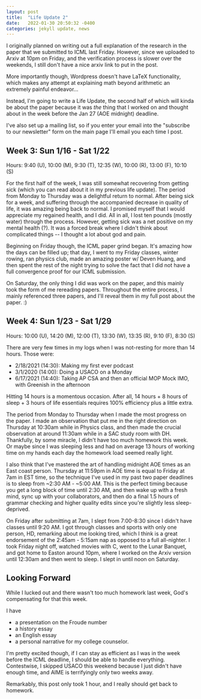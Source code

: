 ```yaml
---
layout: post
title:  "Life Update 2"
date:   2022-01-30 20:50:32 -0400
categories: jekyll update, news
---
```

I originally planned on writing out a full explanation of the research in the paper that we submitted to ICML last Friday. However, since we uploaded to Arxiv at 10pm on Friday, and the verification process is slower over the weekends, I still don't have a nice arxiv link to put in the post. 

More importantly though, Wordpress doesn't have LaTeX functionality, which makes any attempt at explaining math beyond arithmetic an extremely painful endeavor...

Instead, I'm going to write a Life Update, the second half of which will kinda be about the paper because it was *the* thing that I worked on and thought about in the week before the Jan 27 (AOE midnight) deadline.

I've also set up a mailing list, so if you enter your email into the "subscribe to our newsletter" form on the main page I'll email you each time I post. 

## Week 3: Sun 1/16 - Sat 1/22
Hours: 9:40 (U), 10:00 (M), 9:30 (T), 12:35 (W), 10:00 (R), 13:00 (F), 10:10 (S)

For the first half of the week, I was still somewhat recovering from getting sick (which you can read about it in my previous life update). The period from Monday to Thursday was a delightful return to normal. After being sick for a week, and suffering through the accompanied decrease in quality of life, it was amazing being back to normal. I promised myself that I would appreciate my regained health, and I did. All in all, I lost ten pounds (mostly water) through the process. However, getting sick was a net positive on my mental health (?). It was a forced break where I didn't think about complicated things -- I thought a lot about god and pain.

Beginning on Friday though, the ICML paper grind began. It's amazing how the days can be filled up; that day, I went to my Friday classes, winter rowing, ran physics club, made an amazing poster w/ Deven Huang, and then spent the rest of the night trying to solve the fact that I did not have a full convergence proof for our ICML submission. 

On Saturday, the only thing I did was work on the paper, and this mainly took the form of me rereading papers. Throughout the entire process, I mainly referenced three papers, and I'll reveal them in my full post about the paper. :)

## Week 4: Sun 1/23 - Sat 1/29
Hours: 10:00 (U), 14:20 (M), 12:00 (T), 13:30 (W), 13:35 (R), 9:10 (F), 8:30 (S)

There are very few times in my logs when I was not-resting for more than 14 hours. Those were:
- 2/18/2021 (14:30): Making my first ever podcast
- 3/1/2020 (14:00): Doing a USACO on a Monday
- 6/17/2021 (14:40): Taking AP CSA and then an official MOP Mock IMO, with Greenish in the afternoon

Hitting 14 hours is a momentous occasion. After all, 14 hours + 8 hours of sleep + 3 hours of life essentials requires 100% efficiency plus a little extra. 

The period from Monday to Thursday when I made the most progress on the paper. I made an observation that put me in the right direction on Thursday at 10:30am while in Physics class, and then made the crucial observation at around 11:30am while in a SAC study room with DH. Thankfully, by some miracle, I didn't have too much homework this week. Or maybe since I was sleeping less and had on average 13 hours of working time on my hands each day the homework load seemed really light. 

I also think that I've mastered the art of handling midnight AOE times as an East coast person. Thursday at 11:59pm in AOE time is equal to Friday at 7am in EST time, so the technique I've used in my past two paper deadlines is to sleep from ~2:30 AM - ~5:00 AM. This is the perfect timing because you get a long block of time until 2:30 AM, and then wake up with a fresh mind, sync up with your collaborators, and then do a final 1.5 hours of grammar checking and higher quality edits since you're slightly less sleep-deprived.

On Friday after submitting at 7am, I slept from 7:00-8:30 since I didn't have classes until 9:20 AM. I got through classes and sports with only one person, HD, remarking about me looking tired, which I think is a great endorsement of the 2:45am - 5:15am nap as opposed to a full all-nighter. I took Friday night off, watched movies with C, went to the Lunar Banquet, and got home to Easton around 10pm, where I worked on the Arxiv version until 12:30am and then went to sleep. I slept in until noon on Saturday.

## Looking Forward
While I lucked out and there wasn't too much homework last week, God's compensating for that this week.

I have
- a presentation on the Froude number
- a history essay
- an English essay
- a personal narrative for my college counselor. 


I'm pretty excited though, if I can stay as efficient as I was in the week before the ICML deadline, I should be able to handle everything. Contestwise, I skipped USACO this weekend because I just didn't have enough time, and AIME is terrifyingly only two weeks away. 

Remarkably, this post only took 1 hour, and I really should get back to homework.

